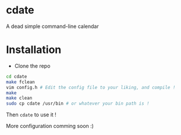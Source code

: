 # cdate
A dead simple command-line calendar

# Installation
- Clone the repo
```bash
cd cdate
make fclean
vim config.h # Edit the config file to your liking, and compile !
make
make clean
sudo cp cdate /usr/bin # or whatever your bin path is !
```

Then `cdate` to use it !

More configuration comming soon :)
